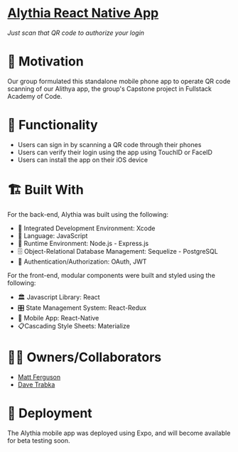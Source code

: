 # [Alythia React Native App](https://alythia.herokuapp.com/)

_Just scan that QR code to authorize your login_

# 🛒 Motivation

Our group formulated this standalone mobile phone app to operate QR code scanning of our Alithya app, the group's Capstone project in Fullstack Academy of Code.

# :traffic_light: Functionality

* Users can sign in by scanning a QR code through their phones
* Users can verify their login using the app using TouchID or FaceID
* Users can install the app on their iOS device

# :building_construction: Built With

For the back-end, Alythia was built using the following:

* :satellite: Integrated Development Environment: Xcode
* :book: Language: JavaScript
* :running: Runtime Environment: Node.js - Express.js
* :file_cabinet: Object-Relational Database Management: Sequelize - PostgreSQL
* :closed_lock_with_key: Authentication/Authorization: OAuth, JWT

For the front-end, modular components were built and styled using the following:

* :classical_building: Javascript Library: React
* :control_knobs: State Management System: React-Redux
* :iphone: Mobile App: React-Native
* :clipboard:Cascading Style Sheets: Materialize

# 👨‍💻 Owners/Collaborators

* [Matt Ferguson](https://github.com/mdfergus/)
* [Dave Trabka](https://github.com/davetrabka/)

# :satellite: Deployment

The Alythia mobile app was deployed using Expo, and will become available for beta testing soon. 
